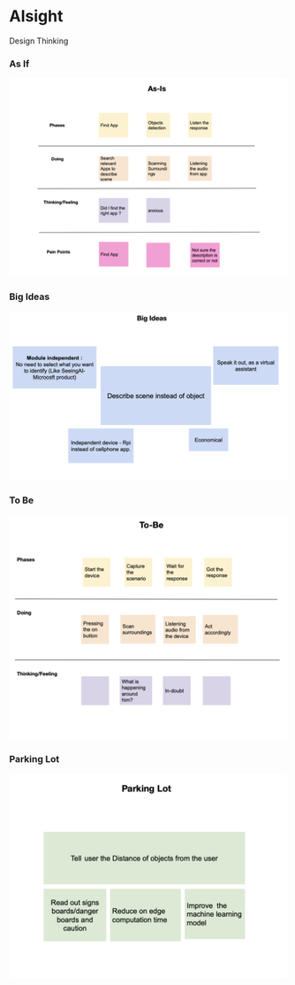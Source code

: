 # **AIsight**

Design Thinking 

### **As If**

<img src="./Images/As_is.png"/>


### **Big Ideas**

<img src="./Images/BigIdeas.png"/>


### **To Be**

<img src="./Images/ToBe.png"/>


### **Parking Lot**

<img src="./Images/ParkingLot.png"/>

